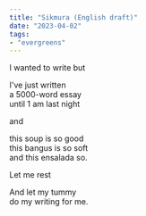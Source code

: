 ```yaml
---
title: "Sikmura (English draft)"
date: "2023-04-02"
tags:
- "evergreens"
---
```


I wanted to write but  

I've just written  
a 5000-word essay  
until 1 am last night  

and  

this soup is so good  
this bangus is so soft  
and this ensalada so.  

Let me rest  

And let my tummy  
do my writing for me.  